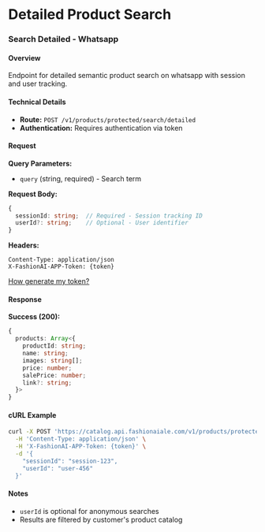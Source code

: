 # Detailed Product Search

### Search Detailed - Whatsapp

#### Overview

Endpoint for detailed semantic product search on whatsapp with session and user tracking.

#### Technical Details

- **Route:** `POST /v1/products/protected/search/detailed`
- **Authentication:**  Requires authentication via token

#### Request

**Query Parameters:**
- `query` (string, required) - Search term

**Request Body:**
```typescript
{
  sessionId: string;  // Required - Session tracking ID
  userId?: string;    // Optional - User identifier
}
```

**Headers:**
```
Content-Type: application/json
X-FashionAI-APP-Token: {token}
```

[How generate my token?](../authentication)

#### Response

**Success (200):**
```typescript
{
  products: Array<{
    productId: string;
    name: string;
    images: string[];
    price: number;
    salePrice: number;
    link?: string;
  }>
}
```

#### cURL Example

```bash
curl -X POST 'https://catalog.api.fashionaiale.com/v1/products/protected/search/detailed?query=blue+dress' \
  -H 'Content-Type: application/json' \
  -H 'X-FashionAI-APP-Token: {token}' \
  -d '{
    "sessionId": "session-123",
    "userId": "user-456"
  }'
```

#### Notes

- `userId` is optional for anonymous searches
- Results are filtered by customer's product catalog

